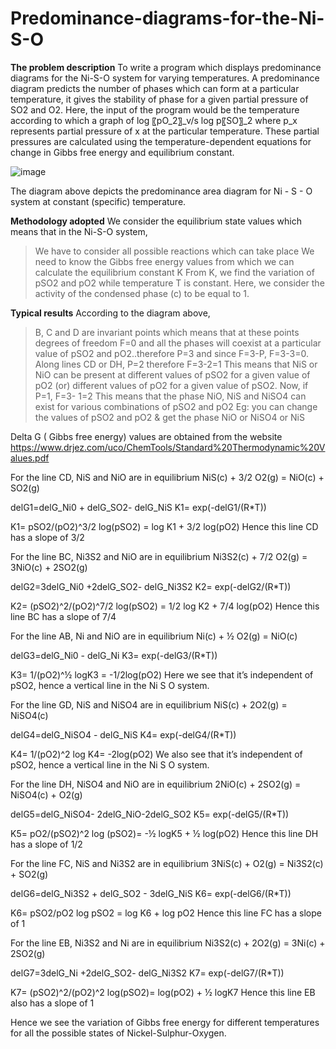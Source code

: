 # Predominance-diagrams-for-the-Ni-S-O

**The problem description**
To write a program which displays predominance diagrams for the Ni-S-O system for varying temperatures.
A predominance diagram predicts the number of phases which can form at a particular temperature, it gives the stability of phase for a given partial pressure of SO2 and O2.
Here, the input of the program would be the temperature according to which a graph of log 〖pO_2〗_v/s log p〖SO〗_2 where p_x  represents partial pressure of x at the particular temperature. These partial pressures are calculated using the temperature-dependent equations for change in Gibbs free energy and equilibrium constant.

![image](https://github.com/aaryac33/Predominance-diagrams-for-the-Ni-S-O/assets/102223660/6565728e-4506-4056-aaca-a9c1240a2fa2)
	 
The diagram above depicts the predominance area diagram for Ni - S - O system at constant (specific) temperature.

**Methodology adopted**
We consider the equilibrium state values which means that in the Ni-S-O system, 
> We have to consider all possible reactions which can take place
> We need to know the Gibbs free energy values from which we can calculate the equilibrium constant K
> From K, we find the variation of pSO2 and pO2 while temperature T is constant.
Here, we consider the activity of the condensed phase (c) to be equal to 1.

**Typical results**
According to the diagram above, 
>B, C and D are invariant points 
which means that at these points degrees of freedom F=0 and all the phases will coexist at a particular value of pSO2 and pO2..therefore P=3 and since F=3-P, F=3-3=0.
>Along lines CD or DH, P=2 therefore F=3-2=1
This means that NiS or NiO can be present at different values of pSO2 for a given value of pO2 (or) different values of pO2 for a given value of pSO2.
> Now, if P=1, F=3- 1=2 
This means that the phase NiO, NiS and NiSO4 can exist for various combinations of pSO2 and pO2 
Eg: you can change the values of pSO2 and pO2 & get the phase NiO or NiSO4 or NiS

Delta G ( Gibbs free energy) values are obtained from the website https://www.drjez.com/uco/ChemTools/Standard%20Thermodynamic%20Values.pdf


For the line CD, NiS and NiO are in equilibrium
NiS(c) + 3/2 O2(g) = NiO(c) + SO2(g) 

delG1=delG_Ni0 + delG_SO2- delG_NiS
K1= exp(-delG1/(R*T))

K1= pSO2/(pO2)^3/2
log(pSO2) = log K1 + 3/2 log(pO2)
Hence this line CD has a slope of 3/2 

For the line BC, Ni3S2 and NiO are in equilibrium
Ni3S2(c) + 7/2 O2(g) = 3NiO(c) + 2SO2(g)

delG2=3delG_Ni0 +2delG_SO2- delG_Ni3S2
K2= exp(-delG2/(R*T))

K2= (pSO2)^2/(pO2)^7/2
log(pSO2) = 1/2 log K2 + 7/4 log(pO2)
Hence this line BC has a slope of 7/4

For the line AB, Ni and NiO are in equilibrium
Ni(c) + ½ O2(g) = NiO(c)

delG3=delG_Ni0 - delG_Ni
K3= exp(-delG3/(R*T))

K3= 1/(pO2)^½
logK3 = -1/2log(pO2)
Here we see that it’s independent of pSO2, hence a vertical line in the Ni S O system.

For the line GD, NiS and NiSO4 are in equilibrium
NiS(c) + 2O2(g) = NiSO4(c)

delG4=delG_NiSO4 - delG_NiS
K4= exp(-delG4/(R*T))

K4= 1/(pO2)^2
log K4= -2log(pO2)
We also see that it’s independent of pSO2, hence a vertical line in the Ni S O system.

For the line DH, NiSO4 and NiO are in equilibrium
2NiO(c) + 2SO2(g) = NiSO4(c) + O2(g)

delG5=delG_NiSO4- 2delG_NiO-2delG_SO2
K5= exp(-delG5/(R*T))

K5= pO2/(pSO2)^2
log (pSO2)= -½ logK5 + ½ log(pO2)
Hence this line DH has a slope of 1/2

For the line FC, NiS and Ni3S2 are in equilibrium
3NiS(c) + O2(g) = Ni3S2(c) + SO2(g)

delG6=delG_Ni3S2 + delG_SO2 - 3delG_NiS
K6= exp(-delG6/(R*T))

K6= pSO2/pO2
log pSO2 = log K6 + log pO2
Hence this line FC has a slope of 1

For the line EB, Ni3S2 and Ni are in equilibrium
Ni3S2(c) + 2O2(g) = 3Ni(c) + 2SO2(g)

delG7=3delG_Ni +2delG_SO2- delG_Ni3S2
K7= exp(-delG7/(R*T))

K7= (pSO2)^2/(pO2)^2
log(pSO2)= log(pO2) + ½ logK7
Hence this line EB also has a slope of 1

Hence we see the variation of Gibbs free energy for different temperatures for all the possible states of Nickel-Sulphur-Oxygen.

